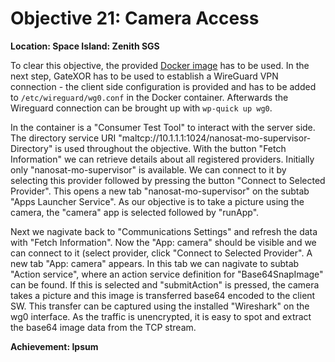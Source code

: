 # Objective 21: Camera Access
**Location: Space Island: Zenith SGS**  

To clear this objective, the provided [Docker image](https://www.holidayhackchallenge.com/2023/client_container.zip) has to be used.
In the next step, GateXOR has to be used to establish a WireGuard VPN connection - the client side configuration is provided and has to be added to `/etc/wireguard/wg0.conf` in the Docker container. Afterwards the Wireguard connection can be brought up with `wp-quick up wg0`.

In the container is a "Consumer Test Tool" to interact with the server side.
The directory service URI "maltcp://10.1.1.1:1024/nanosat-mo-supervisor-Directory" is used throughout the objective.
With the button "Fetch Information" we can retrieve details about all registered providers. Initially only "nanosat-mo-supervisor" is available.
We can connect to it by selecting this provider followed by pressing the button "Connect to Selected Provider".
This opens a new tab "nanosat-mo-supervisor" on the subtab "Apps Launcher Service".
As our objective is to take a picture using the camera, the "camera" app is selected followed by "runApp".

Next we nagivate back to "Communications Settings" and refresh the data with "Fetch Information". Now the "App: camera" should be visible and we can connect to it (select provider, click "Connect to Selected Provider".
A new tab "App: camera" appears. In this tab we can nagivate to subtab "Action service", where an action service definition for "Base64SnapImage" can be found.
If this is selected and "submitAction" is pressed, the camera takes a picture and this image is transferred base64 encoded to the client SW.
This transfer can be captured using the installed "Wireshark" on the wg0 interface. As the traffic is unencrypted, it is easy to spot and extract the base64 image data from the TCP stream.







**Achievement: Ipsum**
<!--stackedit_data:
eyJoaXN0b3J5IjpbNzAyMzkzNzE1LDIwNDgxMDg5MTIsLTIwMT
AxOTI2M119
-->